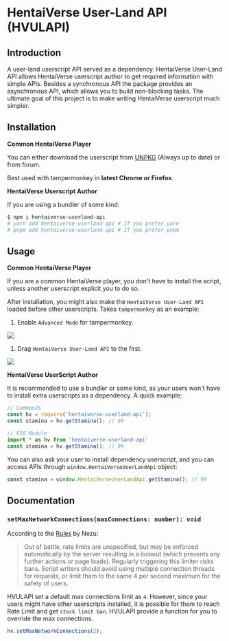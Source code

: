 # HentaiVerse User-Land API (HVULAPI)

## Introduction

A user-land userscript API served as a dependency. HentaiVerse User-Land API allows HentaiVerse userscript author to get required information with simple APIs. Besides a synchronous API the package provides an asynchronous API, which allows you to build non-blocking tasks. The ultimate goal of this project is to make writing HentaiVerse userscript much simpler.

## Installation

**Common HentaiVerse Player**

You can either download the userscript from [UNPKG](https://unpkg.com/browse/hentaiverse-userland-api/dist/userscript/) (Always up to date) or from forum.

Best used with tampermonkey in **latest Chrome or Firefox**.

**HentaiVerse Userscript Author**

If you are using a bundler of some kind:

```bash
$ npm i hentaiverse-userland-api
# yarn add hentaiverse-userland-api # If you prefer yarn
# pnpm add hentaiverse-userland-api # If you prefer pnpm
```

## Usage

**Common HentaiVerse Player**

If you are a common HentaiVerse player, you don't have to install the script, unless another userscript explicit you to do so.

After installation, you might also make the `HentaiVerse User-Land API` loaded before other userscripts. Takes `tampermonkey` as an example:

1. Enable `Advanced Mode` for tampermonkey.

![](https://pic.skk.moe/file/sukkaw/gh/hv-userland-api/1.png)

1. Drag `HentaiVerse User-Land API` to the first.

![](https://pic.skk.moe/file/sukkaw/gh/hv-userland-api/2.png)

**HentaiVerse UserScript Author**

It is recommended to use a bundler or some kind, as your users won't have to install extra userscripts as a dependency. A quick example:

```js
// CommonJS
const hv = require('hentaiverse-userland-api');
const stamina = hv.getStamina(); // 99

// ES6 Module
import * as hv from 'hentaiverse-userland-api'
const stamina = hv.getStamina(); // 99
```

You can also ask your user to install dependency userscript, and you can access APIs through `window.HentaiVerseUserLandApi` object:

```js
const stamina = window.HentaiVerseUserLandApi.getStamina(); // 99
```

## Documentation

### `setMaxNetworkConnections(maxConnections: number): void`

According to the [Rules](https://forums.e-hentai.org/index.php?showtopic=243549) by Nezu:

> Out of battle, rate limits are unspecified, but may be enforced automatically by the server resulting in a lockout (which prevents any further actions or page loads). Regularly triggering this limiter risks bans. Script writers should avoid using multiple connection threads for requests, or limit them to the same 4 per second maximum for the safety of users.

HVULAPI set a default max connections limit as `4`. However, since your users might have other userscripts installed, it is possible for them to reach Rate Limit and get `stock limit ban`. HVULAPI provide a function for you to override the max connections.

```js
hv.setMaxNetworkConnections(2);
```
